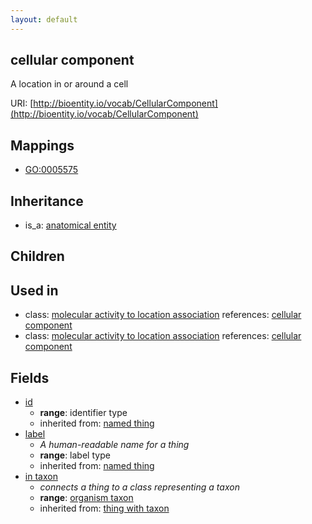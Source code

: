 ```yaml
---
layout: default
---
```


## cellular component


A location in or around a cell

URI: [http://bioentity.io/vocab/CellularComponent](http://bioentity.io/vocab/CellularComponent)
## Mappings

 * [GO:0005575](http://purl.obolibrary.org/obo/GO_0005575)

## Inheritance

 *  is_a: [anatomical entity](AnatomicalEntity.html)

## Children


## Used in

 *  class: [molecular activity to location association](MolecularActivityToLocationAssociation.html) references: [cellular component](CellularComponent.html)
 *  class: [molecular activity to location association](MolecularActivityToLocationAssociation.html) references: [cellular component](CellularComponent.html)

## Fields

 * [id](id.html)
    * __range__: identifier type
    * inherited from: [named thing](NamedThing.html)
 * [label](label.html)
    * _A human-readable name for a thing_
    * __range__: label type
    * inherited from: [named thing](NamedThing.html)
 * [in taxon](in_taxon.html)
    * _connects a thing to a class representing a taxon_
    * __range__: [organism taxon](OrganismTaxon.html)
    * inherited from: [thing with taxon](ThingWithTaxon.html)
